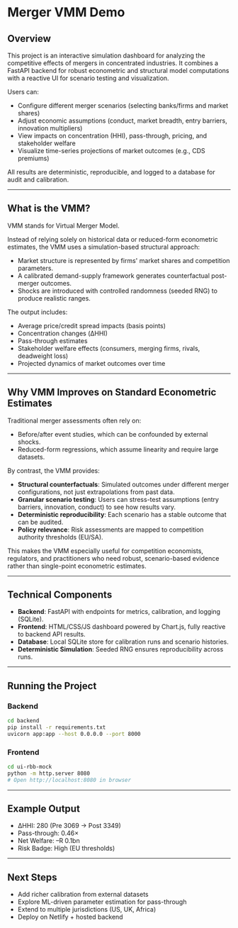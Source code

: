 # Merger VMM Demo

## Overview

This project is an interactive simulation dashboard for analyzing the competitive effects of mergers in concentrated industries. It combines a FastAPI backend for robust econometric and structural model computations with a reactive UI for scenario testing and visualization.

Users can:
- Configure different merger scenarios (selecting banks/firms and market shares)
- Adjust economic assumptions (conduct, market breadth, entry barriers, innovation multipliers)
- View impacts on concentration (HHI), pass-through, pricing, and stakeholder welfare
- Visualize time-series projections of market outcomes (e.g., CDS premiums)

All results are deterministic, reproducible, and logged to a database for audit and calibration.

---

## What is the VMM?

VMM stands for Virtual Merger Model.

Instead of relying solely on historical data or reduced-form econometric estimates, the VMM uses a simulation-based structural approach:
- Market structure is represented by firms' market shares and competition parameters.
- A calibrated demand-supply framework generates counterfactual post-merger outcomes.
- Shocks are introduced with controlled randomness (seeded RNG) to produce realistic ranges.

The output includes:
- Average price/credit spread impacts (basis points)
- Concentration changes (ΔHHI)
- Pass-through estimates
- Stakeholder welfare effects (consumers, merging firms, rivals, deadweight loss)
- Projected dynamics of market outcomes over time

---

## Why VMM Improves on Standard Econometric Estimates

Traditional merger assessments often rely on:
- Before/after event studies, which can be confounded by external shocks.
- Reduced-form regressions, which assume linearity and require large datasets.

By contrast, the VMM provides:
- **Structural counterfactuals**: Simulated outcomes under different merger configurations, not just extrapolations from past data.
- **Granular scenario testing**: Users can stress-test assumptions (entry barriers, innovation, conduct) to see how results vary.
- **Deterministic reproducibility**: Each scenario has a stable outcome that can be audited.
- **Policy relevance**: Risk assessments are mapped to competition authority thresholds (EU/SA).

This makes the VMM especially useful for competition economists, regulators, and practitioners who need robust, scenario-based evidence rather than single-point econometric estimates.

---

## Technical Components
- **Backend**: FastAPI with endpoints for metrics, calibration, and logging (SQLite).
- **Frontend**: HTML/CSS/JS dashboard powered by Chart.js, fully reactive to backend API results.
- **Database**: Local SQLite store for calibration runs and scenario histories.
- **Deterministic Simulation**: Seeded RNG ensures reproducibility across runs.

---

## Running the Project

### Backend
```bash
cd backend
pip install -r requirements.txt
uvicorn app:app --host 0.0.0.0 --port 8000
```

### Frontend
```bash
cd ui-rbb-mock
python -m http.server 8080
# Open http://localhost:8080 in browser
```

---

## Example Output
- ΔHHI: 280 (Pre 3069 → Post 3349)
- Pass-through: 0.46×
- Net Welfare: –R 0.1bn
- Risk Badge: High (EU thresholds)

---

## Next Steps
- Add richer calibration from external datasets
- Explore ML-driven parameter estimation for pass-through
- Extend to multiple jurisdictions (US, UK, Africa)
- Deploy on Netlify + hosted backend